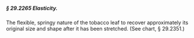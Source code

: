 ##### § 29.2265 Elasticity. #####

The flexible, springy nature of the tobacco leaf to recover approximately its original size and shape after it has been stretched. (See chart, § 29.2351.)